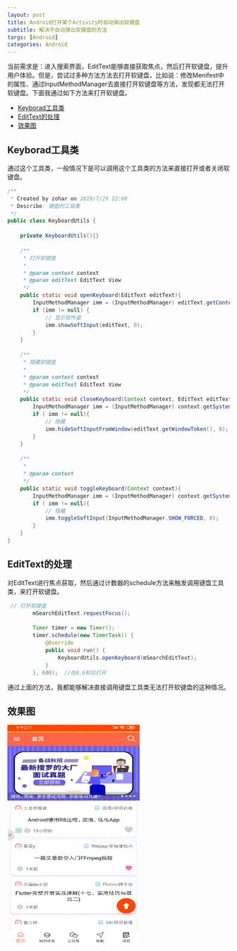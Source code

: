 ```yaml
---
layout: post
title: Android打开某个Activity时自动弹出软键盘
subtitle: 解决不自动弹出软键盘的方法
targs: [Android]
categories: Android
---
```



当前需求是：进入搜索界面，EditText能够直接获取焦点，然后打开软键盘，提升用户体验。但是，尝试过多种方法方法去打开软键盘，比如说：修改Menifest中的属性、通过InputMethodManager去直接打开软键盘等方法，发现都无法打开软键盘。下面我通过如下方法来打开软键盘。

<!-- TOC -->

- [Keyborad工具类](#keyborad%e5%b7%a5%e5%85%b7%e7%b1%bb)
- [EditText的处理](#edittext%e7%9a%84%e5%a4%84%e7%90%86)
- [效果图](#%e6%95%88%e6%9e%9c%e5%9b%be)

<!-- /TOC -->

## Keyborad工具类

通过这个工具类，一般情况下是可以调用这个工具类的方法来直接打开或者关闭软键盘。

```java
/**
 * Created by zohar on 2019/7/29 22:00
 * Describe: 键盘的工具类
 */
public class KeyboardUtils {

    private KeyboardUtils(){}

    /**
     * 打开软键盘
     *
     * @param context context
     * @param editText EditText View
     */
    public static void openKeyboard(EditText editText){
        InputMethodManager imm = (InputMethodManager) editText.getContext().getSystemService(Context.INPUT_METHOD_SERVICE);
        if (imm != null) {
            // 显示软件盘
            imm.showSoftInput(editText, 0);
        }
    }

    /**
     * 隐藏软键盘
     *
     * @param context context
     * @param editText EditText View
     */
    public static void closeKeyboard(Context context, EditText editText){
        InputMethodManager imm = (InputMethodManager) context.getSystemService(Context.INPUT_METHOD_SERVICE);
        if ( imm != null){
            // 隐藏
            imm.hideSoftInputFromWindow(editText.getWindowToken(), 0);
        }
    }

    /**
     *
     * @param context
     */
    public static void toggleKeyboard(Context context){
        InputMethodManager imm = (InputMethodManager) context.getSystemService(Context.INPUT_METHOD_SERVICE);
        if ( imm != null){
            // 隐藏
            imm.toggleSoftInput(InputMethodManager.SHOW_FORCED, 0);
        }
    }
}

```

## EditText的处理

对EditText进行焦点获取，然后通过计数器的schedule方法来触发调用键盘工具类，来打开软键盘。

```java
 // 打开软键盘
        mSearchEditText.requestFocus();

        Timer timer = new Timer();
        timer.schedule(new TimerTask() {
            @Override
            public void run() {
                KeyboardUtils.openKeyboard(mSearchEditText);
            }
        }, 600);  //在0.6秒后打开
```

通过上面的方法，我都能够解决直接调用键盘工具类无法打开软键盘的这种情况。

## 效果图

<img src="https://github.com/ZoharAndroid/MarkdownImages/blob/master/2019-09/search.gif?raw=true" width="300px" height="500px"/>

